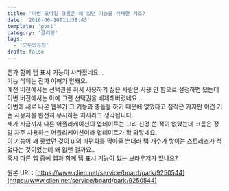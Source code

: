 ```yaml
---
title: '이번 모바일 크롬은 왜 있던 기능을 삭제한 거죠?'
date: '2016-06-10T11:38:43'
template: 'post'
category: '클리앙'
tags: 
  - '모두의공원'
draft: false
---
```


앱과 함께 탭 표시 기능이 사라졌네요...  
기능 삭제는 진짜 이해가 안돼요.  
예전 버전에서는 선택권을 줘서 사용하기 싫은 사람은 사용 안 함으로 설정하면 됐는데 이번 버전에서는 아예 그런 선택권을 배제해버렸네요...  
이번에 새로 나온 웹뷰가 그 기능과 충돌을 하기 때문에 없앴다고 짐작은 가지만 이건 기존 사용자를 완전히 무시하는 처사라고 생각됩니다.  
제가 지금까지 다른 어플리케이션의 업데이트는 그리 신경 쓴 적이 없었는데 크롬은 정말 자주 사용하는 어플리케이션이라 업데이트가 확 와닿네요.  
이 기능이 꽤 좋았던 것이 ui의 파편화를 막아줄 뿐더러 탭 개수가 쌓이는 스트레스가 적었다는 것이었는데 왜 없앤 걸까요..  
혹시 다른 앱 중에 앱과 함께 탭 표시 기능이 있는 브라우저가 있나요?

원본 URL: [https://www.clien.net/service/board/park/9250544](https://www.clien.net/service/board/park/9250544)